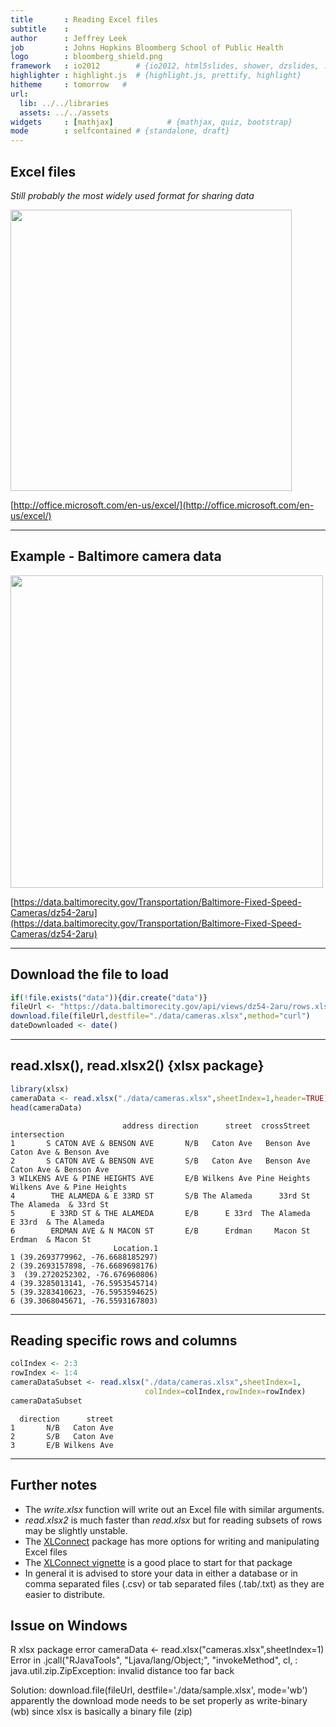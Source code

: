 ```yaml
---
title       : Reading Excel files
subtitle    : 
author      : Jeffrey Leek 
job         : Johns Hopkins Bloomberg School of Public Health
logo        : bloomberg_shield.png
framework   : io2012        # {io2012, html5slides, shower, dzslides, ...}
highlighter : highlight.js  # {highlight.js, prettify, highlight}
hitheme     : tomorrow   # 
url:
  lib: ../../libraries
  assets: ../../assets
widgets     : [mathjax]            # {mathjax, quiz, bootstrap}
mode        : selfcontained # {standalone, draft}
---
```








## Excel files

_Still probably the most widely used format for sharing data_

<img class=center src=../../assets/img/03_ObtainingData/excel2.png height=450>


[http://office.microsoft.com/en-us/excel/](http://office.microsoft.com/en-us/excel/)

---


## Example - Baltimore camera data

<img class=center src=../../assets/img/03_ObtainingData/cameras.png height=500>

[https://data.baltimorecity.gov/Transportation/Baltimore-Fixed-Speed-Cameras/dz54-2aru](https://data.baltimorecity.gov/Transportation/Baltimore-Fixed-Speed-Cameras/dz54-2aru)

---

## Download the file to load


```r
if(!file.exists("data")){dir.create("data")}
fileUrl <- "https://data.baltimorecity.gov/api/views/dz54-2aru/rows.xlsx?accessType=DOWNLOAD"
download.file(fileUrl,destfile="./data/cameras.xlsx",method="curl")
dateDownloaded <- date()
```


---

## read.xlsx(), read.xlsx2() {xlsx package}


```r
library(xlsx)
cameraData <- read.xlsx("./data/cameras.xlsx",sheetIndex=1,header=TRUE)
head(cameraData)
```

```
                         address direction      street  crossStreet               intersection
1       S CATON AVE & BENSON AVE       N/B   Caton Ave   Benson Ave     Caton Ave & Benson Ave
2       S CATON AVE & BENSON AVE       S/B   Caton Ave   Benson Ave     Caton Ave & Benson Ave
3 WILKENS AVE & PINE HEIGHTS AVE       E/B Wilkens Ave Pine Heights Wilkens Ave & Pine Heights
4        THE ALAMEDA & E 33RD ST       S/B The Alameda      33rd St     The Alameda  & 33rd St
5        E 33RD ST & THE ALAMEDA       E/B      E 33rd  The Alameda      E 33rd  & The Alameda
6        ERDMAN AVE & N MACON ST       E/B      Erdman     Macon St         Erdman  & Macon St
                       Location.1
1 (39.2693779962, -76.6688185297)
2 (39.2693157898, -76.6689698176)
3  (39.2720252302, -76.676960806)
4 (39.3285013141, -76.5953545714)
5 (39.3283410623, -76.5953594625)
6 (39.3068045671, -76.5593167803)
```



---

## Reading specific rows and columns


```r
colIndex <- 2:3
rowIndex <- 1:4
cameraDataSubset <- read.xlsx("./data/cameras.xlsx",sheetIndex=1,
                              colIndex=colIndex,rowIndex=rowIndex)
cameraDataSubset
```

```
  direction      street
1       N/B   Caton Ave
2       S/B   Caton Ave
3       E/B Wilkens Ave
```


---

## Further notes

* The _write.xlsx_ function will write out an Excel file with similar arguments.
* _read.xlsx2_ is much faster than _read.xlsx_ but for reading subsets of rows may be slightly unstable. 
* The [XLConnect](http://cran.r-project.org/web/packages/XLConnect/index.html) package has more options for writing and manipulating Excel files
* The [XLConnect vignette](http://cran.r-project.org/web/packages/XLConnect/vignettes/XLConnect.pdf) is a good place to start for that package
* In general it is advised to store your data in either a database
or in comma separated files (.csv) or tab separated files (.tab/.txt) as they are easier to distribute.


## Issue on Windows
R xlsx package error
cameraData <- read.xlsx("cameras.xlsx",sheetIndex=1)
Error in .jcall("RJavaTools", "Ljava/lang/Object;", "invokeMethod", cl,  : 
  java.util.zip.ZipException: invalid distance too far back
  
Solution: download.file(fileUrl, destfile='./data/sample.xlsx', mode='wb')
          apparently the download mode needs to be set properly as write-binary (wb) since xlsx is basically a binary file (zip)
